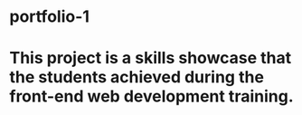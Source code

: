 # portfolio-1
# This project is a skills showcase that the students achieved during the front-end web development training.

